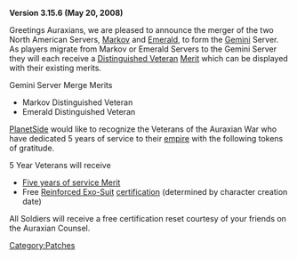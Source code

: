 **Version 3.15.6 (May 20, 2008)**

Greetings Auraxians, we are pleased to announce the merger of the two
North American Servers, [Markov](Markov "wikilink") and
[Emerald](Emerald "wikilink"), to form the [Gemini](Gemini "wikilink")
Server. As players migrate from Markov or Emerald Servers to the Gemini
Server they will each receive a [Distinguished
Veteran](Distinguished_Veteran "wikilink") [Merit](Merit "wikilink")
which can be displayed with their existing merits.

Gemini Server Merge Merits

-   Markov Distinguished Veteran
-   Emerald Distinguished Veteran

[PlanetSide](PlanetSide "wikilink") would like to recognize the Veterans
of the Auraxian War who have dedicated 5 years of service to their
[empire](empire "wikilink") with the following tokens of gratitude.

5 Year Veterans will receive

-   [Five years of service Merit](Term_of_Service "wikilink")
-   Free [Reinforced Exo-Suit](Reinforced_Exo-Suit "wikilink")
    [certification](certification "wikilink") (determined by character
    creation date)

All Soldiers will receive a free certification reset courtesy of your
friends on the Auraxian Counsel.

[Category:Patches](Category:Patches "wikilink")
